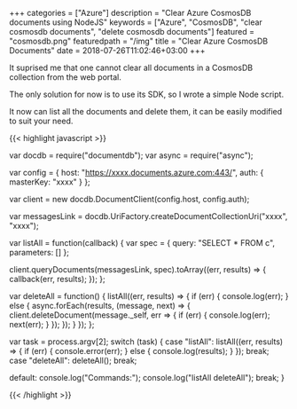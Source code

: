 +++
categories = ["Azure"]
description = "Clear Azure CosmosDB documents using NodeJS"
keywords = ["Azure", "CosmosDB", "clear cosmosdb documents", "delete cosmosdb documents"]
featured = "cosmosdb.png"
featuredpath = "/img"
title = "Clear Azure CosmosDB Documents"
date = 2018-07-26T11:02:46+03:00
+++


It suprised me that one cannot clear all documents in a CosmosDB collection from the web portal.

The only solution for now is to use its SDK, so I wrote a simple Node script.

It now can list all the documents and delete them, it can be easily modified to suit your need.

{{< highlight javascript >}}

var docdb = require("documentdb");
var async = require("async");

var config = {
  host: "https://xxxx.documents.azure.com:443/",
  auth: {
    masterKey: "xxxx"
  }
};

var client = new docdb.DocumentClient(config.host, config.auth);

var messagesLink = docdb.UriFactory.createDocumentCollectionUri("xxxx", "xxxx");

var listAll = function(callback) {
  var spec = {
    query: "SELECT * FROM c",
    parameters: []
  };

  client.queryDocuments(messagesLink, spec).toArray((err, results) => {
    callback(err, results);
  });
};

var deleteAll = function() {
  listAll((err, results) => {
    if (err) {
      console.log(err);
    } else {
      async.forEach(results, (message, next) => {
        client.deleteDocument(message._self, err => {
          if (err) {
            console.log(err);
            next(err);
          }
        });
      });
    }
  });
};

var task = process.argv[2];
switch (task) {
  case "listAll":
    listAll((err, results) => {
      if (err) {
        console.error(err);
      } else {
        console.log(results);
      }
    });
    break;
  case "deleteAll":
    deleteAll();
    break;

  default:
    console.log("Commands:");
    console.log("listAll deleteAll");
    break;
}

{{< /highlight >}}
